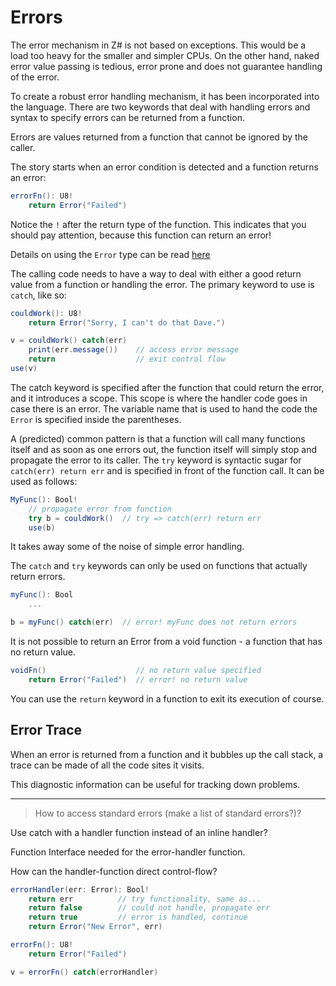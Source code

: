 # Errors

The error mechanism in Z# is not based on exceptions. This would be a load too heavy for the smaller and simpler CPUs. On the other hand, naked error value passing is tedious, error prone and does not guarantee handling of the error.

To create a robust error handling mechanism, it has been incorporated into the language. There are two keywords that deal with handling errors and syntax to specify errors can be returned from a function.

Errors are values returned from a function that cannot be ignored by the caller.

The story starts when an error condition is detected and a function returns an error:

```C#
errorFn(): U8!
    return Error("Failed")
```

Notice the `!` after the return type of the function. This indicates that you should pay attention, because this function can return an error!

Details on using the `Error` type can be read [here]('../types/error.md')

The calling code needs to have a way to deal with either a good return value from a function or handling the error. The primary keyword to use is `catch`, like so:

```C#
couldWork(): U8!
    return Error("Sorry, I can't do that Dave.")

v = couldWork() catch(err)
    print(err.message())    // access error message
    return                  // exit control flow
use(v)
```

The catch keyword is specified after the function that could return the error, and it introduces a scope. This scope is where the handler code goes in case there is an error. The variable name that is used to hand the code the `Error` is specified inside the parentheses.

A (predicted) common pattern is that a function will call many functions itself and as soon as one errors out, the function itself will simply stop and propagate the error to its caller. The `try` keyword is syntactic sugar for `catch(err) return err` and is specified in front of the function call. It can be used as follows:

```C#
MyFunc(): Bool!
    // propagate error from function
    try b = couldWork()  // try => catch(err) return err
    use(b)
```

It takes away some of the noise of simple error handling.

The `catch` and `try` keywords can only be used on functions that actually return errors.

```C#
myFunc(): Bool
    ...

b = myFunc() catch(err)  // error! myFunc does not return errors
```

It is not possible to return an Error from a void function - a function that has no return value.

```C#
voidFn()                    // no return value specified
    return Error("Failed")  // error! no return value
```

You can use the `return` keyword in a function to exit its execution of course.

## Error Trace

When an error is returned from a function and it bubbles up the call stack, a trace can be made of all the code sites it visits.

This diagnostic information can be useful for tracking down problems.

---

> How to access standard errors (make a list of standard errors?)?

Use catch with a handler function instead of an inline handler?

Function Interface needed for the error-handler function.

How can the handler-function direct control-flow?

```C#
errorHandler(err: Error): Bool!
    return err          // try functionality, same as...
    return false        // could not handle, propagate err
    return true         // error is handled, continue
    return Error("New Error", err)

errorFn(): U8!
    return Error("Failed")

v = errorFn() catch(errorHandler)
```

